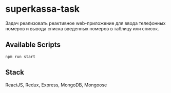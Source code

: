 # superkassa-task
Задач реализовать реактивное web-приложение для ввода телефонных номеров и вывода списка введенных номеров в таблицу или список.

## Available Scripts
`npm run start`

## Stack
ReactJS, Redux, Express, MongoDB, Mongoose

